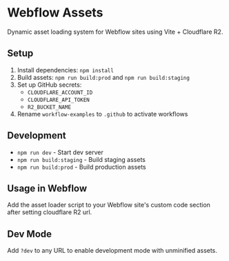 # Webflow Assets

Dynamic asset loading system for Webflow sites using Vite + Cloudflare R2.

## Setup

1. Install dependencies: `npm install`
2. Build assets: `npm run build:prod` and `npm run build:staging`
3. Set up GitHub secrets:
   - `CLOUDFLARE_ACCOUNT_ID`
   - `CLOUDFLARE_API_TOKEN`
   - `R2_BUCKET_NAME`
4. Rename `workflow-examples` to `.github` to activate workflows

## Development

- `npm run dev` - Start dev server
- `npm run build:staging` - Build staging assets
- `npm run build:prod` - Build production assets

## Usage in Webflow

Add the asset loader script to your Webflow site's custom code section after setting cloudflare R2 url.

## Dev Mode

Add `?dev` to any URL to enable development mode with unminified assets.

